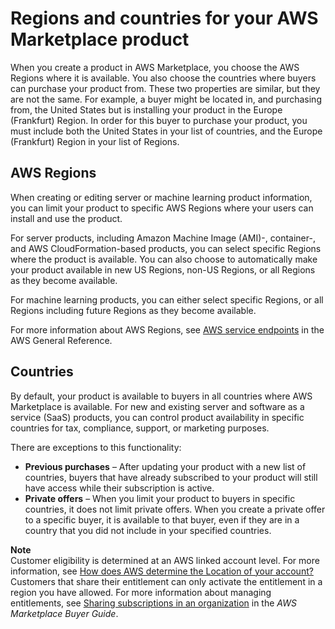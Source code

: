 # Regions and countries for your AWS Marketplace product<a name="regions-and-countries"></a>

When you create a product in AWS Marketplace, you choose the AWS Regions where it is available\. You also choose the countries where buyers can purchase your product from\. These two properties are similar, but they are not the same\. For example, a buyer might be located in, and purchasing from, the United States but is installing your product in the Europe \(Frankfurt\) Region\. In order for this buyer to purchase your product, you must include both the United States in your list of countries, and the Europe \(Frankfurt\) Region in your list of Regions\.

## AWS Regions<a name="product-regions"></a>

 When creating or editing server or machine learning product information, you can limit your product to specific AWS Regions where your users can install and use the product\.

 For server products, including Amazon Machine Image \(AMI\)\-, container\-, and AWS CloudFormation\-based products, you can select specific Regions where the product is available\. You can also choose to automatically make your product available in new US Regions, non\-US Regions, or all Regions as they become available\.

 For machine learning products, you can either select specific Regions, or all Regions including future Regions as they become available\.

 For more information about AWS Regions, see [AWS service endpoints](https://docs.aws.amazon.com/general/latest/gr/rande.html) in the AWS General Reference\.

## Countries<a name="product-countries"></a>

 By default, your product is available to buyers in all countries where AWS Marketplace is available\. For new and existing server and software as a service \(SaaS\) products, you can control product availability in specific countries for tax, compliance, support, or marketing purposes\.

 There are exceptions to this functionality:
+  **Previous purchases** – After updating your product with a new list of countries, buyers that have already subscribed to your product will still have access while their subscription is active\.
+  **Private offers** – When you limit your product to buyers in specific countries, it does not limit private offers\. When you create a private offer to a specific buyer, it is available to that buyer, even if they are in a country that you did not include in your specified countries\.

**Note**  
Customer eligibility is determined at an AWS linked account level\. For more information, see [How does AWS determine the Location of your account?](https://aws.amazon.com/tax-help/location/)  
Customers that share their entitlement can only activate the entitlement in a region you have allowed\. For more information about managing entitlements, see [Sharing subscriptions in an organization](https://docs.aws.amazon.com/marketplace/latest/buyerguide/organizations-sharing.html) in the *AWS Marketplace Buyer Guide*\.